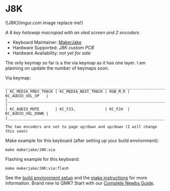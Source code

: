 # J8K

![J8K](imgur.com image replace me!)

*A 8 key hotswap macropad with an oled screen and 2 encoders*

* Keyboard Maintainer: [MakerJake](https://github.com/yourusername)
* Hardware Supported: *J8K custom PCB*
* Hardware Availability: *not yet for sale*

The only keymap so far is a the via keymap as it has one layer. I am planning on update the number of keymaps soon. 

Via keymap:

    ___________________________________________________________________________
    | KC_MEDIA_PREV_TRACK | KC_MEDIA_NEXT_TRACK | RGB_M_R | KC_AUDIO_VOL_UP   |
    |________________________________________________________________________ |
    | KC_AUDIO_MUTE       | KC_F23,             | KC_F24  | KC_AUDIO_VOL_DOWN |
    |_________________________________________________________________________|
    
    The two encoders are set to page up/down and up/down (I will change this soon)

Make example for this keyboard (after setting up your build environment):

    make makerjake/J8K:via

Flashing example for this keyboard:

    make makerjake/J8K:via:flash

See the [build environment setup](https://docs.qmk.fm/#/getting_started_build_tools) and the [make instructions](https://docs.qmk.fm/#/getting_started_make_guide) for more information. Brand new to QMK? Start with our [Complete Newbs Guide](https://docs.qmk.fm/#/newbs).
